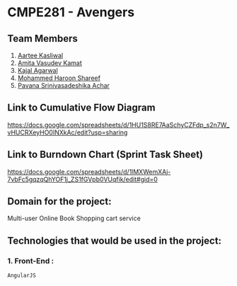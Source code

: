 # CMPE281 - Avengers

## Team Members

1. [Aartee Kasliwal](https://github.com/Aartee)
2. [Amita Vasudev Kamat](https://github.com/amitakamat)
3. [Kajal Agarwal](https://github.com/agarka)
4. [Mohammed Haroon Shareef](https://github.com/mohammedharoon)
5. [Pavana Srinivasadeshika Achar](https://github.com/pavanaachar)

## Link to Cumulative Flow Diagram
https://docs.google.com/spreadsheets/d/1HU1S8RE7AaSchyCZFdp_s2n7W_vHUCRXeyHO0INXkAc/edit?usp=sharing

## Link to Burndown Chart (Sprint Task Sheet)
https://docs.google.com/spreadsheets/d/1lMXWemXAj-7vbFc5gqzqQhYOF1j_ZS1fGVpb0VUqfik/edit#gid=0
  
  
## Domain for the project:
Multi-user Online Book Shopping cart service
  
  
## Technologies that would be used in the project:
### 1. Front-End :  
    AngularJS
